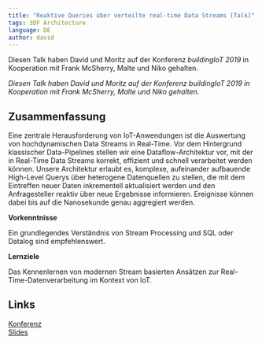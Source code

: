 ```yaml
---
title: "Reaktive Queries über verteilte real-time Data Streams [Talk]"
tags: 3DF Architecture
language: DE 
author: david
---
```


Diesen Talk haben David und Moritz auf der Konferenz *buildingIoT 2019* in Kooperation mit Frank McSherry, Malte und Niko gehalten.

<!--abstract-->
  
*Diesen Talk haben David und Moritz auf der Konferenz buildingIoT 2019 in Kooperation mit Frank McSherry, Malte und Niko gehalten.*
  
## Zusammenfassung

Eine zentrale Herausforderung von IoT-Anwendungen ist die Auswertung von hochdynamischen Data Streams in Real-Time. Vor dem Hintergrund klassischer Data-Pipelines stellen wir eine Dataflow-Architektur vor, mit der in Real-Time Data Streams korrekt, effizient und schnell verarbeitet werden können. Unsere Architektur erlaubt es, komplexe, aufeinander aufbauende High-Level Querys über heterogene Datenquellen zu stellen, die mit dem Eintreffen neuer Daten inkrementell aktualisiert werden und den Anfragesteller reaktiv über neue Ergebnisse informieren. Ereignisse können dabei bis auf die Nanosekunde genau aggregiert werden.

**Vorkenntnisse**

Ein grundlegendes Verständnis von Stream Processing und SQL oder Datalog sind empfehlenswert.

**Lernziele**

Das Kennenlernen von modernen Stream basierten Ansätzen zur Real-Time-Datenverarbeitung im Kontext von IoT.

## Links

[Konferenz](https://www.buildingiot.de/veranstaltung-7795-reaktive-queries-%E3%BCber-verteilte-real-time-data-streams.html)<br />
[Slides](https://github.com/li1/talks/raw/master/biot.pdf)

<br />


